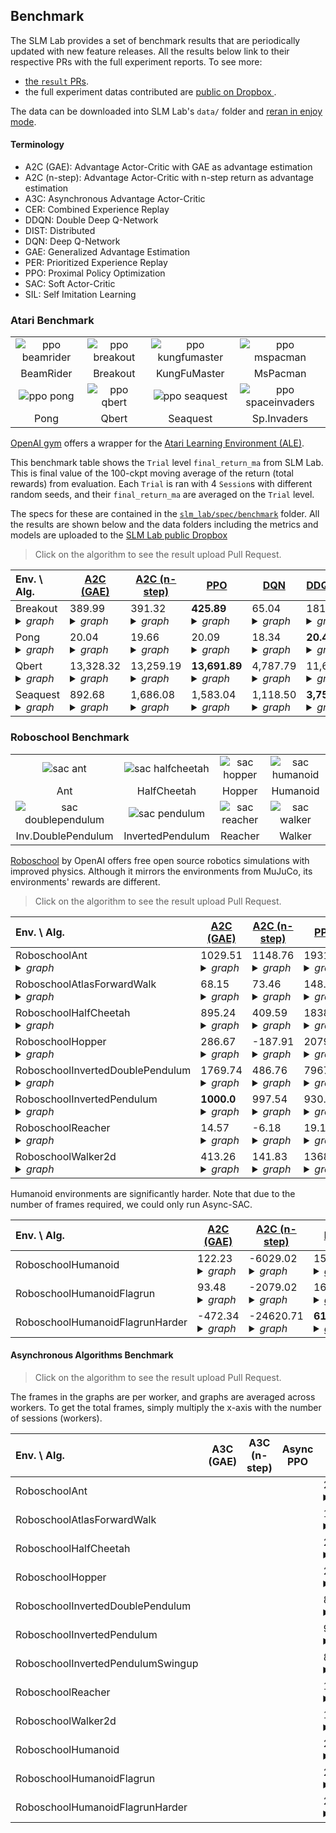 ## Benchmark

The SLM Lab provides a set of benchmark results that are periodically updated with new feature releases. All the results below link to their respective PRs with the full experiment reports. To see more:
- [the `result` PRs](https://github.com/kengz/SLM-Lab/pulls?utf8=%E2%9C%93&q=is%3Apr+label%3Aresult+).
- the full experiment datas contributed are [public on Dropbox ](https://www.dropbox.com/sh/urifraklxcvol70/AADxtt6zUNuVR6qe288JYNCNa?dl=0).

The data can be downloaded into SLM Lab's `data/` folder and [reran in enjoy mode](https://kengz.gitbooks.io/slm-lab/content/usage/lab-commands.html).

#### Terminology

- A2C (GAE): Advantage Actor-Critic with GAE as advantage estimation
- A2C (n-step): Advantage Actor-Critic with n-step return as advantage estimation
- A3C: Asynchronous Advantage Actor-Critic
- CER: Combined Experience Replay
- DDQN: Double Deep Q-Network
- DIST: Distributed
- DQN: Deep Q-Network
- GAE: Generalized Advantage Estimation
- PER: Prioritized Experience Replay
- PPO: Proximal Policy Optimization
- SAC: Soft Actor-Critic
- SIL: Self Imitation Learning

### Atari Benchmark

|||||
|:---:|:---:|:---:|:---:|
| ![ppo beamrider](https://user-images.githubusercontent.com/8209263/63994698-689ecf00-caaa-11e9-991f-0a5e9c2f5804.gif) | ![ppo breakout](https://user-images.githubusercontent.com/8209263/63994695-650b4800-caaa-11e9-9982-2462738caa45.gif) | ![ppo kungfumaster](https://user-images.githubusercontent.com/8209263/63994690-60469400-caaa-11e9-9093-b1cd38cee5ae.gif) | ![ppo mspacman](https://user-images.githubusercontent.com/8209263/63994685-5cb30d00-caaa-11e9-8f35-78e29a7d60f5.gif) |
| BeamRider | Breakout | KungFuMaster | MsPacman |
| ![ppo pong](https://user-images.githubusercontent.com/8209263/63994680-59b81c80-caaa-11e9-9253-ed98370351cd.gif) | ![ppo qbert](https://user-images.githubusercontent.com/8209263/63994672-54f36880-caaa-11e9-9757-7780725b53af.gif) | ![ppo seaquest](https://user-images.githubusercontent.com/8209263/63994665-4dcc5a80-caaa-11e9-80bf-c21db818115b.gif) | ![ppo spaceinvaders](https://user-images.githubusercontent.com/8209263/63994624-15c51780-caaa-11e9-9c9a-854d3ce9066d.gif) |
| Pong | Qbert | Seaquest | Sp.Invaders |

[OpenAI gym](https://gym.openai.com/envs/#atari) offers a wrapper for the [Atari Learning Environment (ALE)](https://github.com/mgbellemare/Arcade-Learning-Environment).

This benchmark table shows the `Trial` level `final_return_ma` from SLM Lab. This is final value of the 100-ckpt moving average of the return (total rewards) from evaluation. Each `Trial` is ran with 4 `Session`s with different random seeds, and their `final_return_ma` are averaged on the `Trial` level.

The specs for these are contained in the [`slm_lab/spec/benchmark`](https://github.com/kengz/SLM-Lab/tree/master/slm_lab/spec/benchmark) folder. All the results are shown below and the data folders including the metrics and models are uploaded to the [SLM Lab public Dropbox](https://www.dropbox.com/sh/urifraklxcvol70/AADxtt6zUNuVR6qe288JYNCNa?dl=0)

>Click on the algorithm to see the result upload Pull Request.

| Env. \ Alg. | [A2C (GAE)](https://github.com/kengz/SLM-Lab/pull/396) | [A2C (n-step)](https://github.com/kengz/SLM-Lab/pull/396) | [PPO](https://github.com/kengz/SLM-Lab/pull/396) | [DQN](https://github.com/kengz/SLM-Lab/pull/396) | [DDQN+PER](https://github.com/kengz/SLM-Lab/pull/396) |
|:---|---|---|---|---|---|
| Breakout <details><summary><i>graph</i></summary><img src="https://user-images.githubusercontent.com/8209263/62232119-554cf680-b37a-11e9-9059-3e49bbb799d2.png"><img src="https://user-images.githubusercontent.com/8209263/62232118-554cf680-b37a-11e9-9d5b-dd2ddf527305.png"></details> | 389.99 <details><summary><i>graph</i></summary><img src="https://user-images.githubusercontent.com/8209263/62019989-0171c000-b176-11e9-94da-017b146afe65.png"></details> | 391.32 <details><summary><i>graph</i></summary><img src="https://user-images.githubusercontent.com/8209263/62020340-6c6fc680-b177-11e9-8aa1-9ac5c2001783.png"></details> | **425.89** <details><summary><i>graph</i></summary><img src="https://user-images.githubusercontent.com/8209263/62067085-c0b28f00-b1e7-11e9-9dd5-c52b6104878f.png"></details> | 65.04 <details><summary><i>graph</i></summary><img src="https://user-images.githubusercontent.com/8209263/62100441-9ba13900-b246-11e9-9373-95c6063915ab.png"></details> | 181.72 <details><summary><i>graph</i></summary><img src="https://user-images.githubusercontent.com/8209263/62230967-dd7dcc80-b377-11e9-965b-60a9f3d5a7a1.png"></details> |
| Pong <details><summary><i>graph</i></summary><img src="https://user-images.githubusercontent.com/8209263/62232135-5b42d780-b37a-11e9-9454-ff2d109ef4f4.png"><img src="https://user-images.githubusercontent.com/8209263/62232134-5b42d780-b37a-11e9-892f-a84ea8881e78.png"></details> | 20.04 <details><summary><i>graph</i></summary><img src="https://user-images.githubusercontent.com/8209263/62020247-10a53d80-b177-11e9-9f0d-1433d4d87210.png"></details> | 19.66 <details><summary><i>graph</i></summary><img src="https://user-images.githubusercontent.com/8209263/62020342-6f6ab700-b177-11e9-824e-75f431dc14ec.png"></details> | 20.09 <details><summary><i>graph</i></summary><img src="https://user-images.githubusercontent.com/8209263/62067100-c6a87000-b1e7-11e9-919e-ad68e4166213.png"></details> | 18.34 <details><summary><i>graph</i></summary><img src="https://user-images.githubusercontent.com/8209263/62100450-9fcd5680-b246-11e9-8170-2ad4473e8294.png"></details> | **20.44** <details><summary><i>graph</i></summary><img src="https://user-images.githubusercontent.com/8209263/62230975-e2428080-b377-11e9-8970-6917ae80c0b4.png"></details> |
| Qbert <details><summary><i>graph</i></summary><img src="https://user-images.githubusercontent.com/8209263/62232149-60078b80-b37a-11e9-99bb-cedc9fe064d5.png"><img src="https://user-images.githubusercontent.com/8209263/62232148-60078b80-b37a-11e9-9610-17ac447a479f.png"></details> | 13,328.32 <details><summary><i>graph</i></summary><img src="https://user-images.githubusercontent.com/8209263/62020263-261a6780-b177-11e9-8936-22a74d2405d3.png"></details> | 13,259.19 <details><summary><i>graph</i></summary><img src="https://user-images.githubusercontent.com/8209263/62020347-742f6b00-b177-11e9-8bfb-edfcfd44c8b7.png"></details> | **13,691.89** <details><summary><i>graph</i></summary><img src="https://user-images.githubusercontent.com/8209263/62067104-cb6d2400-b1e7-11e9-9c4f-9eaac265d7d6.png"></details> | 4,787.79 <details><summary><i>graph</i></summary><img src="https://user-images.githubusercontent.com/8209263/62100455-a4920a80-b246-11e9-8ca5-d4dc1ce3d76f.png"></details> | 11,673.52 <details><summary><i>graph</i></summary><img src="https://user-images.githubusercontent.com/8209263/62230986-e79fcb00-b377-11e9-8861-3686954b7e1a.png"></details> |
| Seaquest <details><summary><i>graph</i></summary><img src="https://user-images.githubusercontent.com/8209263/62232168-6bf34d80-b37a-11e9-9564-fa3609dc5c75.png"><img src="https://user-images.githubusercontent.com/8209263/62232167-6bf34d80-b37a-11e9-8db3-c79a0e78292b.png"></details> | 892.68 <details><summary><i>graph</i></summary><img src="https://user-images.githubusercontent.com/8209263/62020266-29adee80-b177-11e9-83c2-fafbdbb982b9.png"></details> | 1,686.08 <details><summary><i>graph</i></summary><img src="https://user-images.githubusercontent.com/8209263/62020350-772a5b80-b177-11e9-8917-e3c8a745cd08.png"></details> | 1,583.04 <details><summary><i>graph</i></summary><img src="https://user-images.githubusercontent.com/8209263/62067113-cf994180-b1e7-11e9-870b-b9bba71f2a7e.png"></details> | 1,118.50 <details><summary><i>graph</i></summary><img src="https://user-images.githubusercontent.com/8209263/62100462-a9ef5500-b246-11e9-8699-9356ff81ff93.png"></details> | **3,751.34** <details><summary><i>graph</i></summary><img src="https://user-images.githubusercontent.com/8209263/62230991-ebcbe880-b377-11e9-8de4-a01379d1d61c.png"></details> |


### Roboschool Benchmark

|||||
|:---:|:---:|:---:|:---:|
| ![sac ant](https://user-images.githubusercontent.com/8209263/63994867-ff6b8b80-caaa-11e9-971e-2fac1cddcbac.gif) | ![sac halfcheetah](https://user-images.githubusercontent.com/8209263/63994869-01354f00-caab-11e9-8e11-3893d2c2419d.gif) | ![sac hopper](https://user-images.githubusercontent.com/8209263/63994871-0397a900-caab-11e9-9566-4ca23c54b2d4.gif) | ![sac humanoid](https://user-images.githubusercontent.com/8209263/63994883-0befe400-caab-11e9-9bcc-c30c885aad73.gif) |
| Ant | HalfCheetah | Hopper | Humanoid |
| ![sac doublependulum](https://user-images.githubusercontent.com/8209263/63994879-07c3c680-caab-11e9-974c-06cdd25bfd68.gif) | ![sac pendulum](https://user-images.githubusercontent.com/8209263/63994880-085c5d00-caab-11e9-850d-049401540e3b.gif) | ![sac reacher](https://user-images.githubusercontent.com/8209263/63994881-098d8a00-caab-11e9-8e19-a3b32d601b10.gif) | ![sac walker](https://user-images.githubusercontent.com/8209263/63994882-0abeb700-caab-11e9-9e19-b59dc5c43393.gif) |
| Inv.DoublePendulum | InvertedPendulum | Reacher | Walker |

[Roboschool](https://github.com/openai/roboschool) by OpenAI offers free open source robotics simulations with improved physics. Although it mirrors the environments from MuJuCo, its environments' rewards are different.

>Click on the algorithm to see the result upload Pull Request.

| Env. \ Alg. | [A2C (GAE)](https://github.com/kengz/SLM-Lab/pull/405) | [A2C (n-step)](https://github.com/kengz/SLM-Lab/pull/405) | [PPO](https://github.com/kengz/SLM-Lab/pull/405) | [SAC](https://github.com/kengz/SLM-Lab/pull/409) |
|:---|---|---|---|---|
| RoboschoolAnt <details><summary><i>graph</i></summary><img src="https://user-images.githubusercontent.com/8209263/64073199-7c376a80-cc4f-11e9-87bd-026fc0a75156.png"><img src="https://user-images.githubusercontent.com/8209263/64073200-7c376a80-cc4f-11e9-87d3-4a4fc5080537.png"></details> | 1029.51 <details><summary><i>graph</i></summary><img src="https://user-images.githubusercontent.com/8209263/63822013-d4930300-c903-11e9-91f8-13e9bda44b59.png"></details> | 1148.76 <details><summary><i>graph</i></summary><img src="https://user-images.githubusercontent.com/8209263/63822318-d90beb80-c904-11e9-8ddf-16c105508e5e.png"></details> | 1931.35 <details><summary><i>graph</i></summary><img src="https://user-images.githubusercontent.com/8209263/63822580-a57d9100-c905-11e9-8d31-6df248d62a74.png"></details> | **2914.75** <details><summary><i>graph</i></summary><img src="https://user-images.githubusercontent.com/8209263/64072328-76d32380-cc41-11e9-9750-9c6e3a52b6f6.png"></details> |
| RoboschoolAtlasForwardWalk <details><summary><i>graph</i></summary><img src="https://user-images.githubusercontent.com/8209263/64073201-7c376a80-cc4f-11e9-891c-8269f2f880e3.png"><img src="https://user-images.githubusercontent.com/8209263/64073202-7cd00100-cc4f-11e9-868a-0cb959b64c46.png"></details> | 68.15 <details><summary><i>graph</i></summary><img src="https://user-images.githubusercontent.com/8209263/63822079-16bc4480-c904-11e9-9b0b-d63267f820aa.png"></details> | 73.46 <details><summary><i>graph</i></summary><img src="https://user-images.githubusercontent.com/8209263/63822362-f17c0600-c904-11e9-888b-2511bc59df9a.png"></details> | 148.81 <details><summary><i>graph</i></summary><img src="https://user-images.githubusercontent.com/8209263/63822614-c7771380-c905-11e9-9978-5fc9a6b0f218.png"></details> | **942.39** <details><summary><i>graph</i></summary><img src="https://user-images.githubusercontent.com/8209263/63822963-f93caa00-c906-11e9-869f-df8f6032d469.png"></details> |
| RoboschoolHalfCheetah <details><summary><i>graph</i></summary><img src="https://user-images.githubusercontent.com/8209263/64073203-7cd00100-cc4f-11e9-879d-06d13fc5e8ac.png"><img src="https://user-images.githubusercontent.com/8209263/64073204-7cd00100-cc4f-11e9-8809-cb43b38baec2.png"></details> | 895.24 <details><summary><i>graph</i></summary><img src="https://user-images.githubusercontent.com/8209263/63822128-3a7f8a80-c904-11e9-8e48-12c3214197ec.png"></details> | 409.59 <details><summary><i>graph</i></summary><img src="https://user-images.githubusercontent.com/8209263/63822377-02c51280-c905-11e9-9ff3-5a96f3c7ba05.png"></details> | 1838.69 <details><summary><i>graph</i></summary><img src="https://user-images.githubusercontent.com/8209263/63822643-dcec3d80-c905-11e9-89df-a30f84842bb1.png"></details> | **2496.54** <details><summary><i>graph</i></summary><img src="https://user-images.githubusercontent.com/8209263/64072874-05986e00-cc4b-11e9-8533-66afb636be79.png"></details> |
| RoboschoolHopper <details><summary><i>graph</i></summary><img src="https://user-images.githubusercontent.com/8209263/64073205-7cd00100-cc4f-11e9-9cb0-552a687df369.png"><img src="https://user-images.githubusercontent.com/8209263/64073206-7cd00100-cc4f-11e9-8982-b4a7416f3728.png"></details> | 286.67 <details><summary><i>graph</i></summary><img src="https://user-images.githubusercontent.com/8209263/63822146-45d2b600-c904-11e9-976d-e61d1c215427.png"></details> | -187.91 <details><summary><i>graph</i></summary><img src="https://user-images.githubusercontent.com/8209263/63822416-196b6980-c905-11e9-8410-f2ff57a63983.png"></details> | 2079.22 <details><summary><i>graph</i></summary><img src="https://user-images.githubusercontent.com/8209263/63822669-ed9cb380-c905-11e9-9732-9cce76683f60.png"></details> | **2251.36** <details><summary><i>graph</i></summary><img src="https://user-images.githubusercontent.com/8209263/64072357-d6313380-cc41-11e9-8e0c-4adde788fb5d.png"></details> |
| RoboschoolInvertedDoublePendulum <details><summary><i>graph</i></summary><img src="https://user-images.githubusercontent.com/8209263/64073207-7cd00100-cc4f-11e9-9207-e25f6d666cb8.png"><img src="https://user-images.githubusercontent.com/8209263/64073208-7d689780-cc4f-11e9-8deb-9c517a8aabde.png"></details> | 1769.74 <details><summary><i>graph</i></summary><img src="https://user-images.githubusercontent.com/8209263/63822174-5f73fd80-c904-11e9-848f-959aaff30f11.png"></details> | 486.76 <details><summary><i>graph</i></summary><img src="https://user-images.githubusercontent.com/8209263/63822446-2f792a00-c905-11e9-972e-545493c136be.png"></details> | 7967.03 <details><summary><i>graph</i></summary><img src="https://user-images.githubusercontent.com/8209263/63822686-0016ed00-c906-11e9-8064-7eecab895646.png"></details> | **8085.04** <details><summary><i>graph</i></summary><img src="https://user-images.githubusercontent.com/8209263/64072341-a5e99500-cc41-11e9-9f29-011f74bcbd55.png"></details> |
| RoboschoolInvertedPendulum <details><summary><i>graph</i></summary><img src="https://user-images.githubusercontent.com/8209263/64073209-7d689780-cc4f-11e9-8f2e-8bffe7aafaa0.png"><img src="https://user-images.githubusercontent.com/8209263/64073210-7d689780-cc4f-11e9-95b3-a11db92aeec5.png"></details> | **1000.0** <details><summary><i>graph</i></summary><img src="https://user-images.githubusercontent.com/8209263/63822205-7b779f00-c904-11e9-9ac7-d686fc640a3b.png"></details> | 997.54 <details><summary><i>graph</i></summary><img src="https://user-images.githubusercontent.com/8209263/63822472-44ee5400-c905-11e9-8c93-2973786ba561.png"></details> | 930.29 <details><summary><i>graph</i></summary><img src="https://user-images.githubusercontent.com/8209263/63822719-19b83480-c906-11e9-9ec7-245f9dcf4431.png"></details> | 941.45 <details><summary><i>graph</i></summary><img src="https://user-images.githubusercontent.com/8209263/64072887-3ed0de00-cc4b-11e9-8044-3e0a07f2c526.png"></details> |
| RoboschoolReacher <details><summary><i>graph</i></summary><img src="https://user-images.githubusercontent.com/8209263/64073211-7d689780-cc4f-11e9-94dc-90c0d9cdfca4.png"><img src="https://user-images.githubusercontent.com/8209263/64073212-7d689780-cc4f-11e9-8c4f-fc5f26cebc33.png"></details> | 14.57 <details><summary><i>graph</i></summary><img src="https://user-images.githubusercontent.com/8209263/63822262-a661f300-c904-11e9-80be-8a7cb986fa77.png"></details> | -6.18 <details><summary><i>graph</i></summary><img src="https://user-images.githubusercontent.com/8209263/63822533-75ce8900-c905-11e9-87a6-dbdc1c0a74cc.png"></details> | 19.18 <details><summary><i>graph</i></summary><img src="https://user-images.githubusercontent.com/8209263/63822853-9ea34e00-c906-11e9-8fef-93e18f17c5fc.png"></details> | **19.99** <details><summary><i>graph</i></summary><img src="https://user-images.githubusercontent.com/8209263/64072892-54460800-cc4b-11e9-8784-fed41c3db49e.png"></details> |
| RoboschoolWalker2d <details><summary><i>graph</i></summary><img src="https://user-images.githubusercontent.com/8209263/64073213-7d689780-cc4f-11e9-88b1-18f9f826387a.png"><img src="https://user-images.githubusercontent.com/8209263/64073214-7e012e00-cc4f-11e9-8304-7833fc32403e.png"></details> | 413.26 <details><summary><i>graph</i></summary><img src="https://user-images.githubusercontent.com/8209263/63822280-b548a580-c904-11e9-943b-168bcd58ea01.png"></details> | 141.83 <details><summary><i>graph</i></summary><img src="https://user-images.githubusercontent.com/8209263/63822553-87b02c00-c905-11e9-99b0-87da689a3bd2.png"></details> | 1368.25 <details><summary><i>graph</i></summary><img src="https://user-images.githubusercontent.com/8209263/63822867-afec5a80-c906-11e9-8b14-453bf1f381d2.png"></details> | **1894.05** <details><summary><i>graph</i></summary><img src="https://user-images.githubusercontent.com/8209263/64072897-69bb3200-cc4b-11e9-9a0d-18dc04e83a3f.png"></details> |

Humanoid environments are significantly harder. Note that due to the number of frames required, we could only run Async-SAC.

| Env. \ Alg. | [A2C (GAE)](https://github.com/kengz/SLM-Lab/pull/409) | [A2C (n-step)](https://github.com/kengz/SLM-Lab/pull/409) | [PPO](https://github.com/kengz/SLM-Lab/pull/409) | [Async-SAC](https://github.com/kengz/SLM-Lab/pull/409) |
|:---|---|---|---|---|
| RoboschoolHumanoid | 122.23 <details><summary><i>graph</i></summary><img src="https://user-images.githubusercontent.com/8209263/64072980-a176a980-cc4c-11e9-9973-e933306b2e0c.png"></details> | -6029.02 <details><summary><i>graph</i></summary><img src="https://user-images.githubusercontent.com/8209263/64072987-b94e2d80-cc4c-11e9-8774-977c6176b014.png"></details> | 1554.03 <details><summary><i>graph</i></summary><img src="https://user-images.githubusercontent.com/8209263/64073010-11852f80-cc4d-11e9-9257-1ebfda9817a6.png"></details> | **2621.46** <details><summary><i>graph</i></summary><img src="https://user-images.githubusercontent.com/8209263/64073022-54df9e00-cc4d-11e9-8003-e357c5735c22.png"></details> |
| RoboschoolHumanoidFlagrun | 93.48 <details><summary><i>graph</i></summary><img src="https://user-images.githubusercontent.com/8209263/64072978-9754ab00-cc4c-11e9-9e3f-eb4ecd96baf0.png"></details> | -2079.02 <details><summary><i>graph</i></summary><img src="https://user-images.githubusercontent.com/8209263/64072994-d08d1b00-cc4c-11e9-8747-22d99339b7db.png"></details> | 1635.64 <details><summary><i>graph</i></summary><img src="https://user-images.githubusercontent.com/8209263/64073014-26fa5980-cc4d-11e9-94d7-c78ec868fd7b.png"></details> | **1937.77** <details><summary><i>graph</i></summary><img src="https://user-images.githubusercontent.com/8209263/64073030-704aa900-cc4d-11e9-83f3-858d3a20dcd9.png"></details> |
| RoboschoolHumanoidFlagrunHarder | -472.34 <details><summary><i>graph</i></summary><img src="https://user-images.githubusercontent.com/8209263/64072973-8a37bc00-cc4c-11e9-91c2-bef0a3b30371.png"></details> | -24620.71 <details><summary><i>graph</i></summary><img src="https://user-images.githubusercontent.com/8209263/64073003-f0bcda00-cc4c-11e9-981f-f4e12181a153.png"></details> | **610.09** <details><summary><i>graph</i></summary><img src="https://user-images.githubusercontent.com/8209263/64073019-3bd6ed00-cc4d-11e9-9d23-6579c09971a5.png"></details> | 280.18 <details><summary><i>graph</i></summary><img src="https://user-images.githubusercontent.com/8209263/64073039-93755880-cc4d-11e9-8e3e-93f9e3beef16.png"></details> |


#### Asynchronous Algorithms Benchmark

>Click on the algorithm to see the result upload Pull Request.

The frames in the graphs are per worker, and graphs are averaged across workers. To get the total frames, simply multiply the x-axis with the number of sessions (workers).

| Env. \ Alg. | A3C (GAE) | A3C (n-step) | Async PPO | [Async SAC](https://github.com/kengz/SLM-Lab/pull/404) |
|:---|---|---|---|---|
| RoboschoolAnt |  |  |  | 2525.08 <details><summary><i>graph</i></summary><img src="https://user-images.githubusercontent.com/8209263/63918070-d25aa280-c9f0-11e9-8672-2fa18987d936.png"></details> |
| RoboschoolAtlasForwardWalk |  |  |  | 1849.50 <details><summary><i>graph</i></summary><img src="https://user-images.githubusercontent.com/8209263/63918273-3c734780-c9f1-11e9-993c-d22cb0740223.png"></details> |
| RoboschoolHalfCheetah |  |  |  | 2278.03 <details><summary><i>graph</i></summary><img src="https://user-images.githubusercontent.com/8209263/63918328-56148f00-c9f1-11e9-9c77-21dfe22b581e.png"></details> |
| RoboschoolHopper |  |  |  | 2376.96 <details><summary><i>graph</i></summary><img src="https://user-images.githubusercontent.com/8209263/63918357-662c6e80-c9f1-11e9-91dd-9668fd96aa5b.png"></details> |
| RoboschoolInvertedDoublePendulum |  |  |  | 8030.81 <details><summary><i>graph</i></summary><img src="https://user-images.githubusercontent.com/8209263/63918390-75132100-c9f1-11e9-925a-c3d8e229ff78.png"></details> |
| RoboschoolInvertedPendulum |  |  |  | 966.41 <details><summary><i>graph</i></summary><img src="https://user-images.githubusercontent.com/8209263/63918442-91af5900-c9f1-11e9-8aab-9e2165fd9ecd.png"></details> |
| RoboschoolInvertedPendulumSwingup |  |  |  | 847.06 <details><summary><i>graph</i></summary><img src="https://user-images.githubusercontent.com/8209263/63918480-a1c73880-c9f1-11e9-8c19-b69c875c3143.png"></details> |
| RoboschoolReacher |  |  |  | 19.73 <details><summary><i>graph</i></summary><img src="https://user-images.githubusercontent.com/8209263/63918535-b60b3580-c9f1-11e9-8e26-4cbdd3f3c42f.png"></details> |
| RoboschoolWalker2d |  |  |  | 1386.15 <details><summary><i>graph</i></summary><img src="https://user-images.githubusercontent.com/8209263/63918584-ccb18c80-c9f1-11e9-9126-0c9e9d8ac04b.png"></details> |
| RoboschoolHumanoid |  |  |  |  2458.23 <details><summary><i>graph</i></summary><img src="https://user-images.githubusercontent.com/8209263/63919458-a260ce80-c9f3-11e9-81ee-fdee30d293a7.png"></details> |
| RoboschoolHumanoidFlagrun |  |  |  |  2056.06 <details><summary><i>graph</i></summary><img src="https://user-images.githubusercontent.com/8209263/63919472-a8ef4600-c9f3-11e9-9394-b150fd71e4a4.png"></details> |
| RoboschoolHumanoidFlagrunHarder |  |  |  |  267.36 <details><summary><i>graph</i></summary><img src="https://user-images.githubusercontent.com/8209263/63919477-ac82cd00-c9f3-11e9-9038-29df678edc60.png"></details> |
